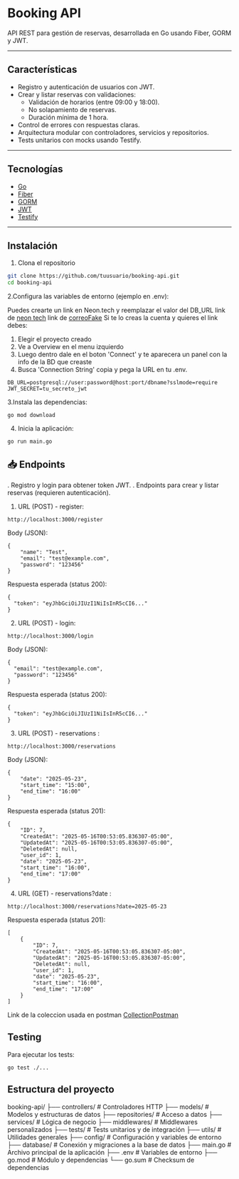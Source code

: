# Booking API

API REST para gestión de reservas, desarrollada en Go usando Fiber, GORM y JWT.

---

## Características

- Registro y autenticación de usuarios con JWT.
- Crear y listar reservas con validaciones:
  - Validación de horarios (entre 09:00 y 18:00).
  - No solapamiento de reservas.
  - Duración mínima de 1 hora.
- Control de errores con respuestas claras.
- Arquitectura modular con controladores, servicios y repositorios.
- Tests unitarios con mocks usando Testify.

---

## Tecnologías

- [Go](https://golang.org/)
- [Fiber](https://gofiber.io/)
- [GORM](https://gorm.io/)
- [JWT](https://github.com/golang-jwt/jwt)
- [Testify](https://github.com/stretchr/testify)

---


## Instalación

1. Clona el repositorio

```bash
git clone https://github.com/tuusuario/booking-api.git
cd booking-api
```

2.Configura las variables de entorno (ejemplo en .env):

Puedes crearte un link en Neon.tech y reemplazar el valor del DB_URL
link de [neon tech](https://neon.tech/)
link de [correoFake](https://temp-mail.org/es/)
Si te lo creas la cuenta y quieres el link debes:
1. Elegir el proyecto creado
2. Ve a Overview en el menu izquierdo 
3. Luego dentro dale en el boton 'Connect' y te aparecera un panel con la info de la BD que creaste
4. Busca 'Connection String' copia y pega la URL en tu .env.
```
DB_URL=postgresql://user:password@host:port/dbname?sslmode=require
JWT_SECRET=tu_secreto_jwt
```

3.Instala las dependencias:
```
go mod download
```
4. Inicia la aplicación:
```
go run main.go
```


## 📥 Endpoints

. Registro y login para obtener token JWT.
. Endpoints para crear y listar reservas (requieren autenticación).


1. URL (POST) - register:
```
http://localhost:3000/register
```
Body (JSON):
```
{
    "name": "Test",
    "email": "test@example.com",
    "password": "123456"
}
```
Respuesta esperada (status 200):
```
{
  "token": "eyJhbGciOiJIUzI1NiIsInR5cCI6..."
}
```


2. URL (POST) - login:
```
http://localhost:3000/login
```
Body (JSON):
```
{
  "email": "test@example.com",
  "password": "123456"
}
```
Respuesta esperada (status 200):
```
{
  "token": "eyJhbGciOiJIUzI1NiIsInR5cCI6..."
}
```


3. URL (POST) - reservations :
```
http://localhost:3000/reservations
```
Body (JSON):
```
{
    "date": "2025-05-23",
    "start_time": "15:00",
    "end_time": "16:00"
}
```
Respuesta esperada (status 201):
```
{
    "ID": 7,
    "CreatedAt": "2025-05-16T00:53:05.836307-05:00",
    "UpdatedAt": "2025-05-16T00:53:05.836307-05:00",
    "DeletedAt": null,
    "user_id": 1,
    "date": "2025-05-23",
    "start_time": "16:00",
    "end_time": "17:00"
}
```


4. URL (GET) - reservations?date :
```
http://localhost:3000/reservations?date=2025-05-23
```
Respuesta esperada (status 201):
```
[
    {
        "ID": 7,
        "CreatedAt": "2025-05-16T00:53:05.836307-05:00",
        "UpdatedAt": "2025-05-16T00:53:05.836307-05:00",
        "DeletedAt": null,
        "user_id": 1,
        "date": "2025-05-23",
        "start_time": "16:00",
        "end_time": "17:00"
    }
]
```

Link de la coleccion usada en postman [CollectionPostman](https://drive.google.com/file/d/1kjpVtM97l_cvcW8C4NvPFvHesAMIgX0Q/view?usp=sharing)



## Testing
Para ejecutar los tests:
```
go test ./...
```

## Estructura del proyecto

booking-api/
├── controllers/ # Controladores HTTP
├── models/ # Modelos y estructuras de datos
├── repositories/ # Acceso a datos
├── services/ # Lógica de negocio
├── middlewares/ # Middlewares personalizados
├── tests/ # Tests unitarios y de integración
├── utils/ # Utilidades generales
├── config/ # Configuración y variables de entorno
├── database/ # Conexión y migraciones a la base de datos
├── main.go # Archivo principal de la aplicación
├── .env # Variables de entorno
├── go.mod # Módulo y dependencias
└── go.sum # Checksum de dependencias
